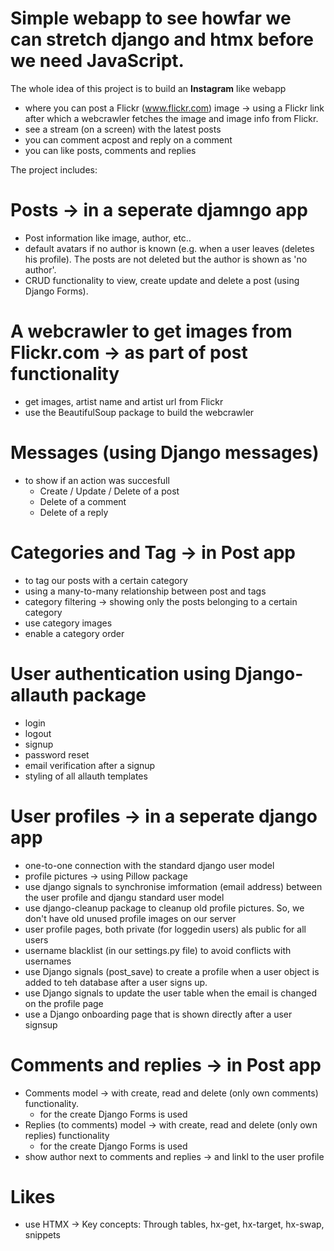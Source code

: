 # Simple webapp to see howfar we can stretch django and htmx before we need JavaScript.

The whole idea of this project is to build an **Instagram** like webapp 
* where you can post a Flickr (www.flickr.com) image -> using a Flickr link after which a webcrawler fetches the image and image info from Flickr.
* see a stream (on a screen) with the latest posts
* you can comment acpost and reply on a comment
* you can like posts, comments and replies

The project includes:

# Posts -> in a seperate djamngo app
* Post information like image, author, etc..
* default avatars if no author is known (e.g. when a user leaves (deletes his profile). The posts are not deleted but the author is shown as 'no author'.
* CRUD functionality to view, create update and delete a post (using Django Forms).

# A webcrawler to get images from Flickr.com -> as part of post functionality
* get images, artist name and artist url from Flickr
* use the BeautifulSoup package to build the webcrawler

# Messages (using Django messages) 
* to show if an action was succesfull
  * Create / Update / Delete of a post
  * Delete of a comment
  * Delete of a reply

# Categories and Tag -> in Post app
* to tag our posts with a certain category 
* using a many-to-many relationship between post and tags
* category filtering -> showing only the posts belonging to a certain category
* use category images
* enable a category order

# User authentication using Django-allauth package
* login
* logout
* signup
* password reset
* email verification after a signup
* styling of all allauth templates

# User profiles -> in a seperate django app
* one-to-one connection with the standard django user model
* profile pictures -> using Pillow package
* use django signals to synchronise imformation (email address) between the user profile and djangu standard user model
* use django-cleanup package to cleanup old profile pictures. So, we don't have old unused profile images on our server
* user profile pages, both private (for loggedin users) als public for all users
* username blacklist (in our settings.py file) to avoid conflicts with usernames
* use Django signals (post_save) to create a profile when a user object is added to teh database after a user signs up.
* use Django signals to update the user table when the email is changed on the profile page
* use a Django onboarding page that is shown directly after a user signsup

# Comments and replies -> in Post app
* Comments model -> with create, read and delete (only own comments) functionality.
  * for the create Django Forms is used
* Replies (to comments) model -> with create, read and delete (only own replies) functionality
  * for the create Django Forms is used
* show author next to comments and replies -> and linkl to the user profile

# Likes
* use HTMX -> Key concepts: Through tables, hx-get, hx-target, hx-swap, snippets



